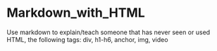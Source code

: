 # Markdown_with_HTML
Use markdown to explain/teach someone that has never seen or used HTML, the following tags: div, h1-h6, anchor, img, video

